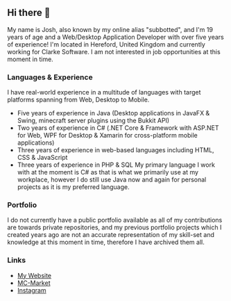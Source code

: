 ## Hi there 👋

My name is Josh, also known by my online alias "subbotted", and I'm 19 years of age and a Web/Desktop Application Developer with over five years of experience! I'm located in Hereford, United Kingdom and currently working for Clarke Software. I am not interested in job opportunities at this moment in time.

### Languages & Experience
I have real-world experience in a multitude of languages with target platforms spanning from Web, Desktop to Mobile.
- Five years of experience in Java (Desktop applications in JavaFX & Swing, minecraft server plugins using the Bukkit API)
- Two years of experience in C# (.NET Core & Framework with ASP.NET for Web, WPF for Desktop & Xamarin for cross-platform mobile applications)
- Three years of experience in web-based languages including HTML, CSS & JavaScript
- Three years of experience in PHP & SQL
My primary language I work with at the moment is C# as that is what we primarily use at my workplace, however I do still use Java now and again for personal projects as it is my preferred language.

### Portfolio
I do not currently have a public portfolio available as all of my contributions are towards private repositories, and my previous portfolio projects which I created years ago are not an accurate representation of my skill-set and knowledge at this moment in time, therefore I have archived them all.

### Links
- [My Website](https://subbotted.org)
- [MC-Market](https://www.mc-market.org/members/48298/)
- [Instagram](https://www.instagram.com/j._w0)
